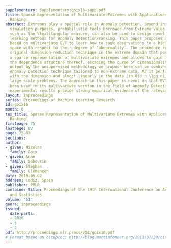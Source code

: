 ```yaml
---
supplementary: Supplementary:goix16-supp.pdf
title: Sparse Representation of Multivariate Extremes with Applications to Anomaly
  Ranking
abstract: Extremes play a special role in Anomaly Detection. Beyond inference and
  simulation purposes, probabilistic tools borrowed from Extreme Value Theory (EVT),
  such as the \textitangular measure, can also be used to design novel statistical
  learning methods for Anomaly Detection/ranking. This paper proposes a new algorithm
  based on multivariate EVT to learn how to rank observations in a high dimensional
  space with respect to their degree of ‘abnormality’. The procedure relies on an
  original dimension-reduction technique in the extreme domain that possibly produces
  a sparse representation of multivariate extremes and allows to gain insight into
  the dependence structure thereof, escaping the curse of dimensionality. The representation
  output by the unsupervised methodology we propose here can be combined with any
  Anomaly Detection technique tailored to non-extreme data. As it performs linearly
  with the dimension and almost linearly in the data (in O(d n \log n)), it fits to
  large scale problems. The approach in this paper is novel in that EVT has never
  been used in its multivariate version in the field of Anomaly Detection. Illustrative
  experimental results provide strong empirical evidence of the relevance of our approach.
layout: inproceedings
series: Proceedings of Machine Learning Research
id: goix16
month: 0
tex_title: Sparse Representation of Multivariate Extremes with Applications to Anomaly
  Ranking
firstpage: 75
lastpage: 83
page: 75-83
sections: 
author:
- given: Nicolas
  family: Goix
- given: Anne
  family: Sabourin
- given: Stéphan
  family: Clémençon
date: 2016-05-02
address: Cadiz, Spain
publisher: PMLR
container-title: Proceedings of the 19th International Conference on Artificial Intelligence
  and Statistics
volume: '51'
genre: inproceedings
issued:
  date-parts:
  - 2016
  - 5
  - 2
pdf: http://proceedings.mlr.press/v51/goix16.pdf
# Format based on citeproc: http://blog.martinfenner.org/2013/07/30/citeproc-yaml-for-bibliographies/
---
```

